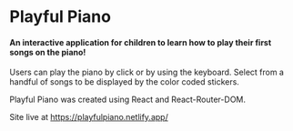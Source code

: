 # Playful Piano


#### An interactive application for children to learn how to play their first songs on the piano! 

Users can play the piano by click or by using the keyboard. Select from a handful of songs to be displayed by the color coded stickers.

Playful Piano was created using React and React-Router-DOM.

Site live at https://playfulpiano.netlify.app/
